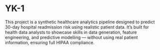 # YK-1
This project is a synthetic healthcare analytics pipeline designed to predict 30-day hospital readmission risk using realistic patient data. It’s built for health data analysts to showcase skills in data generation, feature engineering, and predictive modelling — without using real patient information, ensuring full HIPAA compliance.
